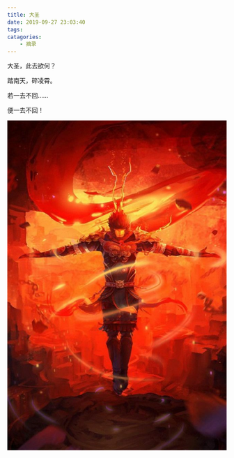 ```yaml
---
title: 大圣
date: 2019-09-27 23:03:40
tags:
catagories:
    - 摘录
---
```



大圣，此去欲何？

踏南天，碎凌霄。

若一去不回……

便一去不回！


![](/images/king.jpg)

